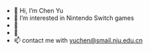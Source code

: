 - 👋 Hi, I’m Chen Yu
- 👀 I’m interested in Nintendo Switch games
- 🌱 
- 💞️
- 📫 contact me with yuchen@smail.nju.edu.cn

<!---
Arios-29/Arios-29 is a ✨ special ✨ repository because its `README.md` (this file) appears on your GitHub profile.
You can click the Preview link to take a look at your changes.
--->
